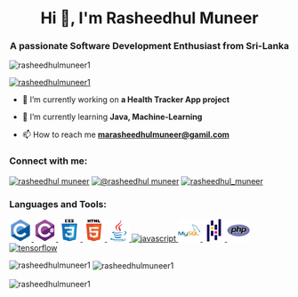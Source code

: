 <h1 align="center">Hi 👋, I'm Rasheedhul Muneer</h1>
<h3 align="center">A passionate Software Development Enthusiast from Sri-Lanka</h3>

<p align="left"> <img src="https://komarev.com/ghpvc/?username=rasheedhulmuneer1&label=Profile%20views&color=0e75b6&style=flat" alt="rasheedhulmuneer1" /> </p>

<p align="left"> <a href="https://github.com/ryo-ma/github-profile-trophy"><img src="https://github-profile-trophy.vercel.app/?username=rasheedhulmuneer1" alt="rasheedhulmuneer1" /></a> </p>

- 🔭 I’m currently working on **a Health Tracker App project**

- 🌱 I’m currently learning **Java, Machine-Learning**

- 📫 How to reach me **marasheedhulmuneer@gamil.com**

<h3 align="left">Connect with me:</h3>
<p align="left">
<a href="https://linkedin.com/in/rasheedhul muneer" target="blank"><img align="center" src="https://raw.githubusercontent.com/rahuldkjain/github-profile-readme-generator/master/src/images/icons/Social/linked-in-alt.svg" alt="rasheedhul muneer" height="30" width="40" /></a>
<a href="https://medium.com/@rasheedhul muneer" target="blank"><img align="center" src="https://raw.githubusercontent.com/rahuldkjain/github-profile-readme-generator/master/src/images/icons/Social/medium.svg" alt="@rasheedhul muneer" height="30" width="40" /></a>
<a href="https://www.leetcode.com/rasheedhul_muneer" target="blank"><img align="center" src="https://raw.githubusercontent.com/rahuldkjain/github-profile-readme-generator/master/src/images/icons/Social/leet-code.svg" alt="rasheedhul_muneer" height="30" width="40" /></a>
</p>

<h3 align="left">Languages and Tools:</h3>
<p align="left"> <a href="https://www.cprogramming.com/" target="_blank" rel="noreferrer"> <img src="https://raw.githubusercontent.com/devicons/devicon/master/icons/c/c-original.svg" alt="c" width="40" height="40"/> </a> <a href="https://www.w3schools.com/cs/" target="_blank" rel="noreferrer"> <img src="https://raw.githubusercontent.com/devicons/devicon/master/icons/csharp/csharp-original.svg" alt="csharp" width="40" height="40"/> </a> <a href="https://www.w3schools.com/css/" target="_blank" rel="noreferrer"> <img src="https://raw.githubusercontent.com/devicons/devicon/master/icons/css3/css3-original-wordmark.svg" alt="css3" width="40" height="40"/> </a> <a href="https://www.w3.org/html/" target="_blank" rel="noreferrer"> <img src="https://raw.githubusercontent.com/devicons/devicon/master/icons/html5/html5-original-wordmark.svg" alt="html5" width="40" height="40"/> </a> <a href="https://www.java.com" target="_blank" rel="noreferrer"> <img src="https://raw.githubusercontent.com/devicons/devicon/master/icons/java/java-original.svg" alt="java" width="40" height="40"/> </a> <a href="https://developer.mozilla.org/en-US/docs/Web/JavaScript" target="_blank" rel="noreferrer"> <img src="[https://raw.githubusercontent.com/devicons/devicon/master/icons/javascript/javascript-original.svg](https://github.com/Scar1109/skill-icons/blob/main/icons/JavaScript.svg)" alt="javascript" width="40" height="40"/> </a> <a href="https://www.mysql.com/" target="_blank" rel="noreferrer"> <img src="https://raw.githubusercontent.com/devicons/devicon/master/icons/mysql/mysql-original-wordmark.svg" alt="mysql" width="40" height="40"/> </a> <a href="https://pandas.pydata.org/" target="_blank" rel="noreferrer"> <img src="https://raw.githubusercontent.com/devicons/devicon/2ae2a900d2f041da66e950e4d48052658d850630/icons/pandas/pandas-original.svg" alt="pandas" width="40" height="40"/> </a> <a href="https://www.php.net" target="_blank" rel="noreferrer"> <img src="https://raw.githubusercontent.com/devicons/devicon/master/icons/php/php-original.svg" alt="php" width="40" height="40"/> </a> <a href="https://www.tensorflow.org" target="_blank" rel="noreferrer"> <img src="https://www.vectorlogo.zone/logos/tensorflow/tensorflow-icon.svg" alt="tensorflow" width="40" height="40"/> </a> </p>

<p><img align="left" src="https://github-readme-stats.vercel.app/api/top-langs?username=rasheedhulmuneer1&show_icons=true&locale=en&layout=compact" alt="rasheedhulmuneer1" /></p>

<p>&nbsp;<img align="center" src="https://github-readme-stats.vercel.app/api?username=rasheedhulmuneer1&show_icons=true&locale=en" alt="rasheedhulmuneer1" /></p>

<p><img align="center" src="https://github-readme-streak-stats.herokuapp.com/?user=rasheedhulmuneer1&" alt="rasheedhulmuneer1" /></p>
